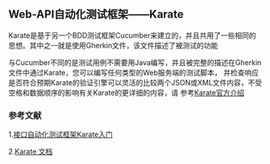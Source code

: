 ## Web-API自动化测试框架——Karate

Karate是基于另一个BDD测试框架Cucumber来建立的，并且共用了一些相同的思想。其中之一就是使用Gherkin文件，该文件描述了被测试的功能

与Cucumber不同的是测试用例不需要用Java编写，并且被完整的描述在Gherkin文件中通过Karate，您可以编写任何类型的Web服务端的测试脚本，
并检查响应是否符合预期Karate的验证引擎可以灵活的比较两个JSON或XML文件内容，不受空格和数据顺序的影响有关Karate的更详细的内容，请
参考[Karate官方介绍](https://github.com/intuit/karate)


### 参考文献

1.[接口自动化测试框架Karate入门](https://www.cnblogs.com/ouguangqian/p/karate_learn.html)

2.[Karate 文档](https://intuit.github.io/karate/#hello-world)